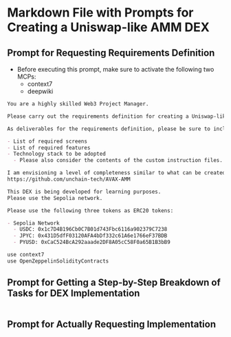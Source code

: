 # Markdown File with Prompts for Creating a Uniswap-like AMM DEX

## Prompt for Requesting Requirements Definition

- Before executing this prompt, make sure to activate the following two MCPs:
  - context7 
  - deepwiki

```markdown
You are a highly skilled Web3 Project Manager.

Please carry out the requirements definition for creating a Uniswap-like AMM DEX.

As deliverables for the requirements definition, please be sure to include the following elements:

- List of required screens
- List of required features
- Technology stack to be adopted
  - Please also consider the contents of the custom instruction files.

I am envisioning a level of completeness similar to what can be created with the following learning content introduced by UNCHAIN:
https://github.com/unchain-tech/AVAX-AMM

This DEX is being developed for learning purposes.
Please use the Sepolia network.

Please use the following three tokens as ERC20 tokens:

- Sepolia Network
  - USDC: 0x1c7D4B196Cb0C7B01d743Fbc6116a902379C7238
  - JPYC: 0x431D5dfF03120AFA4bDf332c61A6e1766eF37BDB
  - PYUSD: 0xCaC524BcA292aaade2DF8A05cC58F0a65B1B3bB9

use context7
use OpenZeppelinSolidityContracts
```

## Prompt for Getting a Step-by-Step Breakdown of Tasks for DEX Implementation

```markdown

```

## Prompt for Actually Requesting Implementation

```markdown

```
